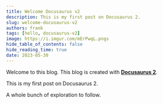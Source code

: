 ```yaml
---
title: Welcome Docusaurus v2
description: This is my first post on Docusaurus 2.
slug: welcome-docusaurus-v2
authors: frank
tags: [hello, docusaurus-v2]
image: https://i.imgur.com/mErPwqL.pngs
hide_table_of_contents: false
hide_reading_time: true
date: 2023-05-30
---
```


Welcome to this blog. This blog is created with [**Docusaurus 2**](https://docusaurus.io/).

<!--truncate-->

This is my first post on Docusaurus 2.

A whole bunch of exploration to follow.